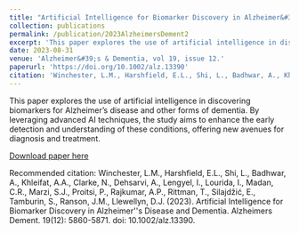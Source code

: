 ```yaml
---
title: "Artificial Intelligence for Biomarker Discovery in Alzheimer&#39;s Disease and Dementia"
collection: publications
permalink: /publication/2023AlzheimersDement2
excerpt: 'This paper explores the use of artificial intelligence in discovering biomarkers for Alzheimer’s disease and other forms of dementia.'
date: 2023-08-31
venue: 'Alzheimer&#39;s & Dementia, vol 19, issue 12.'
paperurl: 'https://doi.org/10.1002/alz.13390'
citation: 'Winchester, L.M., Harshfield, E.L., Shi, L., Badhwar, A., Khleifat, A.A., Clarke, N., Dehsarvi, A., Lengyel, I., Lourida, I., Madan, C.R., Marzi, S.J., Proitsi, P., Rajkumar, A.P., Rittman, T., Silajdžić, E., Tamburin, S., Ranson, J.M., Llewellyn, D.J. (2023). Artificial Intelligence for Biomarker Discovery in Alzheimer''s Disease and Dementia. Alzheimers Dement. 19(12): 5860-5871. doi: 10.1002/alz.13390.'
---
```


This paper explores the use of artificial intelligence in discovering biomarkers for Alzheimer’s disease and other forms of dementia. By leveraging advanced AI techniques, the study aims to enhance the early detection and understanding of these conditions, offering new avenues for diagnosis and treatment.

[Download paper here](https://doi.org/10.1002/alz.13390)

Recommended citation: Winchester, L.M., Harshfield, E.L., Shi, L., Badhwar, A., Khleifat, A.A., Clarke, N., Dehsarvi, A., Lengyel, I., Lourida, I., Madan, C.R., Marzi, S.J., Proitsi, P., Rajkumar, A.P., Rittman, T., Silajdžić, E., Tamburin, S., Ranson, J.M., Llewellyn, D.J. (2023). Artificial Intelligence for Biomarker Discovery in Alzheimer''s Disease and Dementia. Alzheimers Dement. 19(12): 5860-5871. doi: 10.1002/alz.13390.
